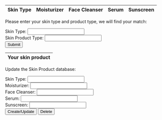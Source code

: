<html>
<body>

<!--Display entire skin product data base here -->
<table>
  <thead>
  <tr>
    <th>Skin Type</th>
    <th>Moisturizer</th>
    <th>Face Cleanser</th>
    <th>Serum</th>
    <th>Sunscreen</th>
  </tr>
  </thead>
  <tbody id="result">
    <!-- javascript generated the database and put it in "result" id -->
  </tbody>
  <tr style="display:none;" id="noresults">
 </tr>
</table>

<p>Please enter your skin type and product type, we will find your match:</p>

<form id="myForm1" action="#">
  Skin Type: <input type="text" name="skin_type" id="skin_type"><br>
  Skin Product Type: <input type="text" name="product_type" id="product_type"><br>
  <input type="button" onclick="findSkinProduct()" value="Submit">
</form>

<!--Show found skin product result based on skin type and product type input by user -->
<table>
  <thead>
  <tr>
    <th>Your skin product</th>
  </tr>
  </thead>
  <tbody id="skin_product">
    <!-- javascript generated the skin product search result in "skin_product" id -->
  </tbody>
  <tr style="display:none;" id="noresults">
 </tr>
</table>

<p>Update the Skin Product database:</p>

<form id="myForm2" action="#">
  Skin Type: <input type="text" name="skin_type2" id="skin_type2"><br>
  Moisturizer: <input type="text" name="moisturizer2" id="moisturizer2"><br>
  Face Cleanser: <input type="text" name="face_cleanser2" id="face_cleanser2"><br>
  Serum: <input type="text" name="serum2" id="serum2"><br>
  Sunscreen: <input type="text" name="sunscreen2" id="sunscreen2"><br>
  <div>
  <input type="button" onclick="create_skinproduct()" value="Create/Update">
  <input type="button" onclick="deleteProduct()" value="Delete">
  </div>
</form>

<script>
  // prepare HTML result container for skin product database
  const resultContainer = document.getElementById("result");
  const skin_product_result = document.getElementById("skin_product");

  // prepare URL's to allow easy switch from deployment and localhost
  const url = "https://csp.nighthawkcodingsociety.com/"
  //const url = "https://flask.nighthawkcodingsociety.com/api/skintype"
  const create_fetch = url + '/create';
  const read_fetch = url + '/';

  // Define a global variable to hold all skin products information
  let allSkinProducts;

  // Load skin product info on page entry
  read_skintypes();

  // Display Skin product Table, data is fetched from Backend Database
  function read_skintypes() {
    // prepare fetch options
    const read_options = {
      method: 'GET', // *GET, POST, PUT, DELETE, etc.
      mode: 'cors', // no-cors, *cors, same-origin
      cache: 'default', // *default, no-cache, reload, force-cache, only-if-cached
      credentials: 'omit', // include, *same-origin, omit
      headers: {
        'Content-Type': 'application/json'
      },
    };

    // fetch the data from API
    fetch(read_fetch, read_options)
      // response is a RESTful "promise" on any successful fetch
      .then(response => 
      {
        // check for response errors
        if (response.status !== 200) {
            const errorMsg = 'Database read error: ' + response.status;
            console.log(errorMsg);
            const tr = document.createElement("tr");
            const td = document.createElement("td");
            td.innerHTML = errorMsg;
            tr.appendChild(td);
            resultContainer.appendChild(tr);
            return;
        }

        // valid response will have json data
        response.json().then(data => 
        {
            //console.log(data);

            // Remember the data base in this global variable for search the skin product
            allSkinProducts = data;

            for (let row in data) 
            {
              //console.log(data[row]);
              add_row(data[row]);
            }
        })
    })
    // catch fetch errors (ie ACCESS to server blocked)
    .catch(err =>
    {
      console.error(err);
      const tr = document.createElement("tr");
      const td = document.createElement("td");
      td.innerHTML = err;
      tr.appendChild(td);
      resultContainer.appendChild(tr);
    });
  }

  function add_row(data) {
    const tr = document.createElement("tr");
    const skintype = document.createElement("td");
    const moisturizer = document.createElement("td");
    const serum = document.createElement("td");
    const facecleanser = document.createElement("td");
    const sunscreen = document.createElement("td");

    // obtain data that is specific to the API
    skintype.innerHTML = data.skin_type; 
    moisturizer.innerHTML = data.moisturizer;
    facecleanser.innerHTML = data.face_cleanser; 
    serum.innerHTML = data.serum; 
    sunscreen.innerHTML = data.sunscreen; 

    // add HTML to container in the same order as HTML Table header
    tr.appendChild(skintype);
    tr.appendChild(moisturizer);
    tr.appendChild(facecleanser);
    tr.appendChild(serum);
    tr.appendChild(sunscreen);

    resultContainer.appendChild(tr);
  }

  function create_skinproduct()
  {
    // extract data from inputs
    const skin_type_input = document.getElementById('skin_type2').value;
    const moisturizer_input  = document.getElementById('moisturizer2').value;
    const facecleanser_input  = document.getElementById('face_cleanser2').value;
    const serum_input  = document.getElementById('serum2').value;
    const sunscreen_input  = document.getElementById('sunscreen2').value;

    var skin_type = skin_type_input.value;
    var moisturizer = moisturizer_input.value;
    var facecleanser = facecleanser_input.value;
    var serum = serum_input.value;
    var sunscreen = sunscreen_input.value;

    const requestOptions = 
    {
        method: 'POST',
        headers: 
        {
            'Accept': 'application/json',
            'Content-Type': 'application/json'
            //'Authorization': 'Bearer my-token'
        },
        body: JSON.stringify
        (                               // turns data into JSON string
          {
            "skin_type": skin_type,
            "moisturizer": moisturizer,
            "face_cleanser": facecleanser,
            "serum": serum,
            "sunscreen": sunscreen
          }
        )
    };

    //Async fetch API call to the database to create a new skin type
    fetch(create_fetch, requestOptions).then(response => 
    {
        // trap error response from Web API
        if (response.status !== 200) {
            const errorMsg = 'Database response error: ' + response.status;
            console.log(errorMsg);
            return;
        }
        // response contains valid result
        response.json().then(data => {
            console.log(data);
            //add a table row for the new/created userId
            const tr = document.createElement("tr");
            for (let row in data) 
            {
              //console.log(data[row]);
              add_row(data[row]);
            }
        })
    })
  }

  // This function will clear previous skin product search result
  function ClearSkinProductSearchResult() 
  {
    var row = skin_product_result.getElementsByTagName('tr');
    var rowCount = row.length;

    for (var x = rowCount-1; x >= 0; x--) 
    {
      skin_product_result.removeChild(row[x]);
    }
  }

  // This function will clear previous skin product table
  function ClearSkinProductTable() 
  {
    var row = resultContainer.getElementsByTagName('tr');
    var rowCount = row.length;

    for (var x = rowCount-1; x >= 0; x--) 
    {
      resultContainer.removeChild(row[x]);
    }
  }

  function findSkinProduct() 
  {
    var skin_type_input = document.getElementById('skin_type');
    var product_type_input = document.getElementById('product_type');

    // Convert it to all lower cases
    var skin_type = skin_type_input.value.toLowerCase();
    var product_type = product_type_input.value.toLowerCase();

    const tr = document.createElement("tr");
    const td = document.createElement("td");

    // Clear previous skin product search result first
    ClearSkinProductSearchResult();

    for (const eachskinproduct of allSkinProducts)
    {
      // when user input equal to certain skin type, we will output the skin product that matche that skin type - shows in console.log
      if (eachskinproduct["skin_type"] === skin_type)
      {
        console.log(eachskinproduct[product_type]);

        if (eachskinproduct[product_type] !== "undefined" )
        {
            td.innerHTML = eachskinproduct[product_type];
            tr.appendChild(td);
            skin_product_result.appendChild(tr);
            // We found the skin product, we can return now
            return;
        }
        else
        {
            //if skin product is not avaliable 
            td.innerHTML = "Can not find your skin product, please try again!";
            tr.appendChild(td);
            skin_product_result.appendChild(tr);
        }
      }
    }

    // If skin type is not avaliable 
    td.innerHTML = "Can not find your skin type, please try again!";
    tr.appendChild(td);
    skin_product_result.appendChild(tr);
  }

  function addProduct()
  {
    var skin_type_input = document.getElementById('skin_type2');
    var product_type_input = document.getElementById('product_type2');
    var product_name_input = document.getElementById('product_name');

    // Convert it to all lower cases
    var skin_type = skin_type_input.value.toLowerCase();
    var product_type = product_type_input.value.toLowerCase();
    var product_name = product_name_input.value;

    const skintype_td = document.createElement("td");
    const product_td = document.createElement("td");
    const tr = document.createElement("tr");

    for (const eachskinproduct of allSkinProducts)
    {
      // when user input equal to one of the product, we will perform update or add to this row
      if (eachskinproduct["skin_type"] === skin_type)
      {
        console.log(eachskinproduct[product_type]);

        // We already have this product type, we will update the current one with the new one
        if ( eachskinproduct[product_type] === product_type )
        {
          product_td.innerHTML = product_name;
          tr.appendChild(product_td);

          resultContainer.appendChild(tr);
          // We found the skin product, we can return now
          return;
        }
      }
    }

    // If we get here, this is a new skin type
    skintype_td.innerHTML = skin_type;

    product_td.innerHTML = product_name;
    tr.appendChild(skintype_td);
    tr.appendChild(product_td);
    resultContainer.appendChild(tr);
}

</script>

</body>
</html>